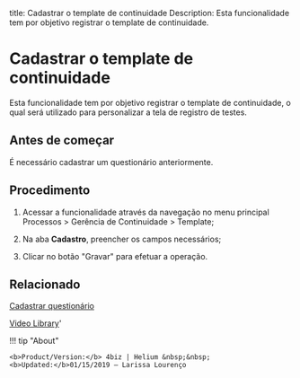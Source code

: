 title: Cadastrar o template de continuidade
Description: Esta funcionalidade tem por objetivo registrar o template de continuidade.
# Cadastrar o template de continuidade

Esta funcionalidade tem por objetivo registrar o template de continuidade, o qual será utilizado para personalizar a tela de registro de testes.

Antes de começar
--------------------

É necessário cadastrar um questionário anteriormente.

Procedimento
----------------

1.  Acessar a funcionalidade através da navegação no menu principal Processos \>
    Gerência de Continuidade \> Template;

2.  Na aba **Cadastro**, preencher os campos necessários;

3.  Clicar no botão "Gravar" para efetuar a operação.

Relacionado
----------------

[Cadastrar questionário](/pt-br/4biz-helium/platform-administration/questionnaires/questionaires-management/register-questionnaire.html)

<i class='fa fa-youtube-play  fa-2x' style='color:#97ce17;vertical-align: middle;'> </i> [Video Library](https://www.youtube.com/playlist?list=PLB5qK2uzf2RPHLLyCQ9CqOeIt08azAa6k)'

!!! tip "About"

    <b>Product/Version:</b> 4biz | Helium &nbsp;&nbsp;
    <b>Updated:</b>01/15/2019 – Larissa Lourenço
